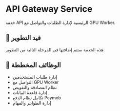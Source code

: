 # API Gateway Service

خدمة API الرئيسية لإدارة الطلبات والتواصل مع GPU Worker.

## 🚧 قيد التطوير

هذه الخدمة ستتم إضافتها في المرحلة التالية من التطوير.

## 🎯 الوظائف المخططة

- إدارة طلبات المستخدمين
- التواصل مع GPU Worker
- نظام المصادقة والتفويض
- إدارة قاعدة البيانات
- تكامل نظام الدفع Paymob
- إدارة الطوابير والمهام
